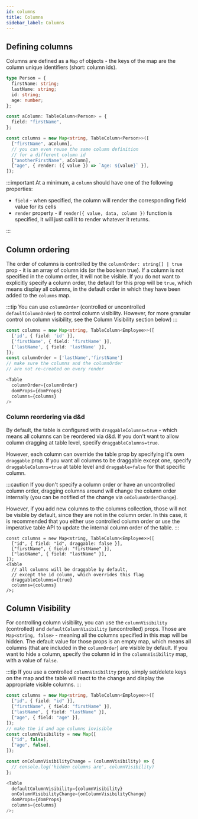 ```yaml
---
id: columns
title: Columns
sidebar_label: Columns
---
```


## Defining columns

Columns are defined as a `Map` of objects - the keys of the map are the column unique identifiers (short: column ids).

```ts
type Person = {
  firstName: string;
  lastName: string;
  id: string;
  age: number;
};

const aColumn: TableColumn<Person> = {
  field: "firstName",
};

const columns = new Map<string, TableColumn<Person>>([
  ["firstName", aColumn],
  // you can even reuse the same column definition
  // for a different column id
  ["anotherFirstName", aColumn],
  ["age", { render: ({ value }) => `Age: ${value}` }],
]);
```

:::important
At a minimum, a `column` should have one of the following properties:

- `field` - when specified, the column will render the corresponding field value for its cells
- `render` property - if `render({ value, data, column })` function is specified, it will just call it to render whatever it returns.

:::

## Column ordering

The order of columns is controlled by the `columnOrder: string[] | true` prop - it is an array of column ids (or the boolean true). If a column is not specified in the column order, it will not be visible. If you do not want to explicitly specify a column order, the default for this prop will be `true`, which means display all columns, in the default order in which they have been added to the `columns` map.

:::tip
You can use `columnOrder` (controlled or uncontrolled `defaultColumnOrder`) to control column visibility. However, for more granular control on column visibility, see the Column Visibility section below)
:::

```ts
const columns = new Map<string, TableColumn<Employee>>([
  ['id', { field: 'id' }],
  ['firstName', { field: 'firstName' }],
  ['lastName', { field: 'lastName' }],
]);
const columnOrder = ['lastName','firstName']
// make sure the columns and the columnOrder
// are not re-created on every render

<Table
  columnOrder={columnOrder}
  domProps={domProps}
  columns={columns}
/>
```

### Column reordering via d&d

By default, the table is configured with `draggableColumns=true` - which means all columns can be reordered via d&d. If you don't want to allow column dragging at table level, specify `draggableColumns=true`.

However, each column can override the table prop by specifying it's own `draggable` prop. If you want all columns to be draggable except one, specify `draggableColumns=true` at table level and `draggable=false` for that specific column.

:::caution
If you don't specify a column order or have an uncontrolled column order, dragging columns around will change the column order internally (you can be notified of the change via `onColumnOrderChange`).

However, if you add new columns to the columns collection, those will not be visible by default, since they are not in the column order. In this case, it is recommended that you either use controlled column order or use the imperative table API to update the internal column order of the table.
:::

```tsx
const columns = new Map<string, TableColumn<Employee>>([
  ["id", { field: "id", draggable: false }],
  ["firstName", { field: "firstName" }],
  ["lastName", { field: "lastName" }],
]);
<Table
  // all columns will be draggable by default,
  // except the id column, which overrides this flag
  draggableColumns={true}
  columns={columns}
/>;
```

## Column Visibility

For controlling column visibility, you can use the `columnVisibility` (controlled) and `defaultColumnVisibility` (uncontrolled) props. Those are `Map<string, false>` - meaning all the columns specified in this map will be hidden. The default value for those props is an empty map, which means all columns (that are included in the `columnOrder`) are visible by default. If you want to hide a column, specify the column id in the `columnVisibility` map, with a value of `false`.

:::tip
If you use a controlled `columnVisibility` prop, simply set/delete keys on the map and the table will react to the change and display the appropriate visible columns.
:::

```ts
const columns = new Map<string, TableColumn<Employee>>([
  ["id", { field: "id" }],
  ["firstName", { field: "firstName" }],
  ["lastName", { field: "lastName" }],
  ["age", { field: "age" }],
]);
// make the id and age columns invisible
const columnVisibility = new Map([
  ["id", false],
  ["age", false],
]);

const onColumnVisibilityChange = (columnVisibility) => {
  // console.log('hidden columns are', columnVisibility)
};

<Table
  defaultColumnVisibility={columnVisibility}
  onColumnVisibilityChange={onColumnVisibilityChange}
  domProps={domProps}
  columns={columns}
/>;
```

<!--

## Sizing columns

Columns can either have a **fixed size** or be **flexible** and stretch to accommodate more space - flexible columns use the `flex`/`defaultFlex` properties (inspired by the browser flex-box layout) to specify how the should be stretched in relation to other flexible column.

In addition, columns can have a minimum and/or a maximum width.

```ts
const columns = [
  { field: "firstName", defaultFlex: 2, minWidth: 100 },
  { field: "lastName", defaultFlex: 1 },
  { field: "birthDate", width: 200 },
];
```

In the above example, the `firstName` column will take twice as much space as the `lastName` column.

Suppose the table has `500px` of available space - in this case:

- the `birthDate` column will take `200px` and we have a remaining of `300px`, and a flex total sum of `3`
- `flex: 1` means `100px`
- `flex: 2` will size the column to `200px` - but since we have `minWidth: 100`, it will make sure it will always be at least `100px` in width, even when the available space is not enough

## Controlled and uncontrolled sizing

The InfiniteTable is implemented in `React`, so we have adopted the best-practices in the `React` community - therefore, for most of the table properties and configurations, we provide both a `controlled` and `uncontrolled` version.

The same is applicable for column sizes - if you don't want to write a callback prop that updates the column sizes in response to the user interaction, use the uncontrolled props

- `defaultWidth` - fixed width, but uncontrolled (for controlled version, use `width`)
- `defaultFlex` - flexible size, but uncontrolled (for controlled version, use `flex`)

## Sizing columns - TODO

```tsx
const columnSizing = {
  firstName: {
    flex: 1
  }
}


<InfiniteTable columnSizing={columnSizing} />
``` -->
